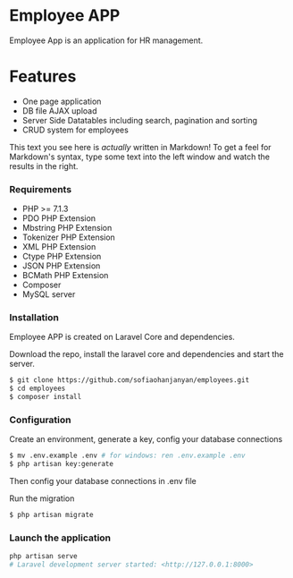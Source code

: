 # Employee APP

Employee App is an application for HR management.

# Features
  - One page application
  - DB file AJAX upload
  - Server Side Datatables including search, pagination and sorting
  - CRUD system for employees



This text you see here is *actually* written in Markdown! To get a feel for Markdown's syntax, type some text into the left window and watch the results in the right.

### Requirements
- PHP >= 7.1.3
- PDO PHP Extension
- Mbstring PHP Extension
- Tokenizer PHP Extension
- XML PHP Extension
- Ctype PHP Extension
- JSON PHP Extension
- BCMath PHP Extension
- Composer
- MySQL server

### Installation

Employee APP is created on Laravel Core and dependencies.

Download the repo, install the laravel core and dependencies and start the server.

```sh
$ git clone https://github.com/sofiaohanjanyan/employees.git
$ cd employees
$ composer install
```

### Configuration

Create an environment, generate a key, config your database connections

```sh
$ mv .env.example .env # for windows: ren .env.example .env
$ php artisan key:generate
```

Then config your database connections in .env file

Run the migration
```sh 
$ php artisan migrate
```

### Launch the application
```sh 
php artisan serve
# Laravel development server started: <http://127.0.0.1:8000>
```
